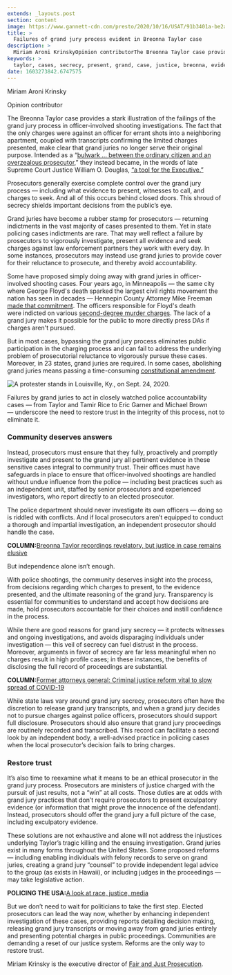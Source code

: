 ```yaml
--- 
extends: _layouts.post 
section: content 
image: https://www.gannett-cdn.com/presto/2020/10/16/USAT/91b3401a-be2a-449a-b0d8-91d3754138a3-AP_Racial_Injustice_Breonna_Taylor.jpg?crop=5999,3374,x1,y523&width=3200&height=1800&format=pjpg&auto=webp 
title: > 
  Failures of grand jury process evident in Breonna Taylor case 
description: > 
  Miriam Aroni KrinskyOpinion contributorThe Breonna Taylor case provides a stark illustration of the failings of the grand jury process in officer-involved shooting investigations.The lack of a grand jury makes it possible for the public to more directly press DAs if charges aren't pursued.But in most cases, bypassing the grand jury process eliminates public participation in the charging process and can fail to address the underlying problem of prosecutorial reluctance to vigorously pursue these cases.Restore trustIt’s also time to reexamine what it means to be an ethical prosecutor in the grand jury process.Instead, prosecutors should offer the grand jury a full picture of the case, including exculpatory evidence. 
keywords: > 
  taylor, cases, secrecy, present, grand, case, justice, breonna, evident, prosecutors, process, failures, charges, jury, juries 
date: 1603273842.6747575 
--- 
```

<div><p class="gnt_ar_by">Miriam Aroni Krinsky</p><p class="gnt_ar_pb">Opinion contributor</p><p class="teal-video-wrap"></p><p class="gnt_em_vt"></p><p class="gnt_em_vb gnt_em_vb__te"></p><p class="gnt_ar_b_p">The Breonna Taylor case provides a stark illustration of the failings of the grand jury process in officer-involved shooting investigations. The fact that the only charges were against an officer for errant shots into a neighboring apartment, coupled with transcripts confirming the limited charges presented, make clear that grand juries no longer serve their original purpose. Intended as a &#8220;<a href="https://scholarlycommons.law.northwestern.edu/cgi/viewcontent.cgi?article=5848&amp;context=jclc" target="_blank" rel="noopener" class="gnt_ar_b_a">bulwark ... between the ordinary citizen and an overzealous prosecutor,</a>&#8221; they instead became, in the words of late Supreme Court Justice William O.&#160;Douglas, <a href="https://scholarlycommons.law.northwestern.edu/cgi/viewcontent.cgi?article=5848&amp;context=jclc" target="_blank" rel="noopener" class="gnt_ar_b_a">&#8220;a tool for the Executive.&#8221;</a></p><p class="gnt_ar_b_p">Prosecutors generally exercise complete control over the grand jury process &#8212;&#160;including what evidence to present, witnesses to call, and charges to seek. And all of this occurs behind closed doors. This shroud of secrecy shields important decisions from the public&#8217;s eye.</p><p id="~ad-slot-7103-usatoday-native-article_link-opinion-2" class="gnt_x_sl gnt_x_al"></p><p class="gnt_ar_b_p">Grand juries have become a rubber stamp for prosecutors &#8212;&#160;returning indictments in the vast majority of cases presented to them. Yet in state policing cases indictments are rare. That may well reflect a failure by prosecutors to vigorously investigate, present all evidence&#160;and seek charges against law enforcement partners they work with every day. In some instances, prosecutors may instead use grand juries to provide cover for their&#160;reluctance to prosecute, and thereby avoid accountability.</p><p id="~ad-slot-7103-usatoday-native-article_link-opinion-3" class="gnt_x_sl gnt_x_al"></p><p class="gnt_ar_b_p">Some have proposed simply doing away with grand juries in officer-involved shooting cases. Four years ago, in Minneapolis&#160;&#8212; the same city where George Floyd's death sparked the largest civil rights movement the nation has seen in decades&#160;&#8212;&#160;Hennepin County Attorney Mike Freeman <a href="https://apnews.com/article/breonna-taylor-shootings-police-juries-courts-ae8527aa406ea4c7dd35fac4f7203f66" target="_blank" rel="noopener" class="gnt_ar_b_a">made that commitment</a>. The officers responsible for Floyd's&#160;death were&#160;indicted on various <a href="https://www.cnn.com/2020/06/03/us/george-floyd-officers-charges/index.html" target="_blank" rel="noopener" class="gnt_ar_b_a">second-degree murder charges</a>. The lack of a grand jury&#160;makes it possible for the public to more directly press&#160;DAs&#160;if charges aren't pursued.</p><p class="gnt_ar_b_p">But in most cases, bypassing the grand jury process&#160;eliminates public participation in the charging process and can fail&#160;to address the underlying problem of prosecutorial reluctance to vigorously pursue these cases. Moreover, in 23 states, grand juries are required. In some cases, abolishing grand juries means passing a time-consuming <a href="http://america.aljazeera.com/opinions/2016/1/it-is-time-to-abolish-the-grand-jury-system.html#:~:text=At%20the%20federal%20level%2C%20only,years%20or%20decades%20to%20accomplish." target="_blank" rel="noopener" class="gnt_ar_b_a">constitutional amendment</a>.</p><img class="gnt_em_img_i" alt="A protester stands in Louisville, Ky., on Sept. 24, 2020."><p class="gnt_em_img_ccw gnt_em_img_ccw__cap gnt_em_img_ccw__crd"></p><p class="gnt_ar_b_p">Failures by grand juries to act in closely watched police accountability cases &#8212;&#160;from Taylor and Tamir Rice to Eric Garner and Michael Brown &#8212;&#160;underscore&#160;the need to restore trust in the integrity of this process, not to eliminate it.</p><h3 class="gnt_ar_b_h2">Community deserves answers</h3><p class="gnt_ar_b_p">Instead, prosecutors must ensure that they fully, proactively and promptly investigate and present to the grand jury all pertinent evidence in these sensitive cases integral to community trust. Their offices must have safeguards in place to ensure that officer-involved shootings are handled without undue influence from the police &#8212;&#160;including best practices such as an independent unit, staffed by senior prosecutors and experienced investigators, who report directly to an&#160;elected prosecutor.</p><p class="gnt_ar_b_p">The police department should never investigate its own officers &#8212;&#160;doing so is riddled with conflicts. And if local prosecutors aren&#8217;t equipped to conduct a thorough and impartial investigation,&#160;an independent prosecutor should handle the case.</p><p class="gnt_ar_b_p"><strong class="gnt_ar_b_al">COLUMN:</strong><a href="https://www.usatoday.com/story/opinion/policing/2020/10/08/breonna-taylor-recordings-revelatory-justice-case-remains-elusive/3567639001/" target="_blank" rel="noopener" class="gnt_ar_b_a">Breonna Taylor recordings revelatory, but justice in case remains elusive</a></p><p class="gnt_ar_b_p">But independence alone isn&#8217;t enough.</p><p class="gnt_ar_b_p">With police shootings, the community deserves insight into the process, from decisions regarding which charges to present, to the evidence presented, and the&#160;ultimate&#160;reasoning of the grand jury. Transparency is essential for communities to understand and accept how decisions are made, hold prosecutors accountable for their choices&#160;and instill confidence in the process.</p><p class="gnt_ar_b_p">While there are good reasons for grand jury secrecy &#8212;&#160;it protects witnesses and ongoing investigations, and avoids disparaging individuals under investigation &#8212;&#160;this veil of secrecy can fuel distrust in&#160;the process. Moreover, arguments in favor of secrecy are far less meaningful&#160;when no charges result in high profile cases; in these instances, the benefits of disclosing the full record of proceedings are substantial.</p><p class="gnt_ar_b_p"><strong class="gnt_ar_b_al">COLUMN:</strong><a href="https://www.usatoday.com/story/opinion/2020/10/06/justice-reform-vital-slow-covid-19-former-attorneys-general-column/3621201001/" target="_blank" rel="noopener" class="gnt_ar_b_a">Former attorneys general: Criminal justice reform vital to slow spread of COVID-19</a></p><p class="gnt_ar_b_p">While state laws vary around grand jury secrecy, prosecutors often have the discretion to release grand jury transcripts, and when a grand jury decides not to pursue charges against police officers, prosecutors should support full disclosure. Prosecutors should also ensure that grand jury proceedings are routinely recorded and transcribed. This record can facilitate a second look by an independent body, a well-advised practice in policing cases when the local prosecutor&#8217;s decision fails&#160;to bring charges.</p><p id="~ad-slot-7103-usatoday-native-article_link-opinion-4" class="gnt_x_sl gnt_x_al"></p><h3 class="gnt_ar_b_h2">Restore trust&#160;</h3><p class="gnt_ar_b_p">It&#8217;s also time to reexamine what it means to be an ethical prosecutor in the grand jury process. Prosecutors are ministers of justice charged with the pursuit of just results, not a &#8220;win&#8221; at all costs. Those duties are at odds with grand jury practices that don&#8217;t require prosecutors to present exculpatory evidence (or information that might prove the innocence of the defendant). Instead, prosecutors should offer the grand jury a full picture of the case, including exculpatory evidence.</p><p class="gnt_ar_b_p">These solutions are not exhaustive and alone will not address the injustices underlying Taylor&#8217;s tragic killing and the ensuing investigation. Grand juries exist in many forms throughout the United States. Some proposed reforms &#8212;&#160;including enabling individuals with felony records to serve on grand juries,&#160;creating a grand jury &#8220;counsel&#8221; to provide independent legal advice to the group (as exists in Hawaii), or including judges in the proceedings&#160;&#8212; may take legislative action.</p><p class="gnt_ar_b_p"><strong class="gnt_ar_b_al">POLICING THE USA:</strong><a href="https://www.usatoday.com/policing/" target="_blank" rel="noopener" class="gnt_ar_b_a">A look at race, justice, media</a></p><p class="gnt_ar_b_p">But we don&#8217;t need to wait for politicians to take the first step. Elected prosecutors can lead the way now,&#160;whether by enhancing independent investigation of these cases, providing reports detailing decision making, releasing grand jury transcripts&#160;or moving away from grand juries entirely and presenting potential charges in public proceedings. Communities are demanding a reset of our justice system. Reforms are the only way to restore trust.&#160;</p><p class="gnt_ar_b_p">Miriam Krinsky is the executive director of <a href="https://fairandjustprosecution.org/about-fjp/our-team/" target="_blank" rel="noopener" class="gnt_ar_b_a">Fair and Just Prosecution</a>.&#160;</p></div>